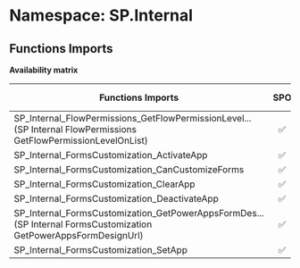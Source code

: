 # Namespace: SP.Internal

## Functions Imports

**Availability matrix**

Functions Imports | SPO | SP 2019 | SP 2016 | SP 2013
----------|:---:|:-------:|:-------:|:-------
<span title="SP_Internal_FlowPermissions_GetFlowPermissionLevelOnList">SP_Internal_FlowPermissions_GetFlowPermissionLevel...</span> (SP Internal FlowPermissions GetFlowPermissionLevelOnList) | ✅ | ✅ | ❌ | ❌
SP_Internal_FormsCustomization_ActivateApp | ✅ | ✅ | ❌ | ❌
SP_Internal_FormsCustomization_CanCustomizeForms | ✅ | ✅ | ❌ | ❌
SP_Internal_FormsCustomization_ClearApp | ✅ | ✅ | ❌ | ❌
SP_Internal_FormsCustomization_DeactivateApp | ✅ | ✅ | ❌ | ❌
<span title="SP_Internal_FormsCustomization_GetPowerAppsFormDesignUrl">SP_Internal_FormsCustomization_GetPowerAppsFormDes...</span> (SP Internal FormsCustomization GetPowerAppsFormDesignUrl) | ✅ | ✅ | ❌ | ❌
SP_Internal_FormsCustomization_SetApp | ✅ | ✅ | ❌ | ❌
